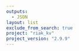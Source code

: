 ```yaml
---
outputs:
  - JSON
layout: list
exclude_from_search: true
project: "riak_kv"
project_version: "2.9.9"
---
```



